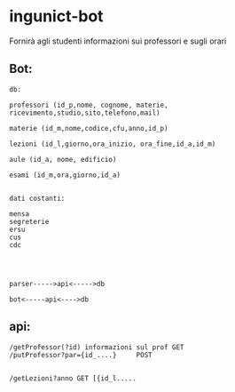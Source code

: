 # ingunict-bot

Fornirà agli studenti informazioni sui professori e sugli orari


## Bot:


	db:

	professori (id_p,nome, cognome, materie, ricevimento,studio,sito,telefono,mail)

	materie (id_m,nome,codice,cfu,anno,id_p)

	lezioni (id_l,giorno,ora_inizio, ora_fine,id_a,id_m)
	
	aule (id_a, nome, edificio)

	esami (id_m,ora,giorno,id_a)
	
	
	dati costanti:
	
	mensa
	segreterie
	ersu
	cus
	cdc	




	parser----->api<----->db

	bot<-----api<---->db




 ## api:

	/getProfessor(?id) informazioni sul prof GET
	/putProfessor?par={id_....}		POST


	/getLezioni?anno GET [{id_l.....


	

